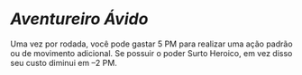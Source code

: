 # *Aventureiro Ávido*

Uma vez por rodada, você pode gastar 5 PM para realizar uma ação padrão ou de movimento adicional. Se possuir o poder Surto Heroico, em vez disso seu custo diminui em –2 PM.